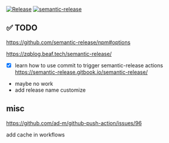 [![Release](https://github.com/oeyoews/semantictest/actions/workflows/release.yml/badge.svg?branch=main)](https://github.com/oeyoews/semantictest/actions/workflows/release.yml)
[![semantic-release](https://img.shields.io/badge/%20%20%F0%9F%93%A6%F0%9F%9A%80-semantic--release-e10079.svg)](https://github.com/semantic-release/semantic-release)

## ✅ TODO
https://github.com/semantic-release/npm#options

https://zqblog.beaf.tech/semantic-release/

* [x] learn how to use commit to trigger semantic-release actions
  https://semantic-release.gitbook.io/semantic-release/
* maybe no work
* add release name customize

## misc

https://github.com/ad-m/github-push-action/issues/96

add cache in workflows


